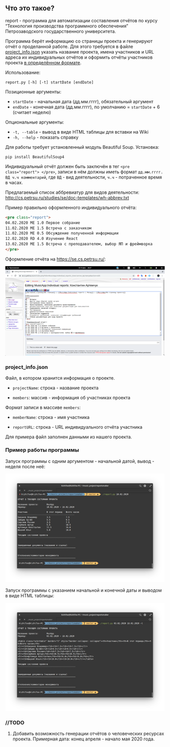 ## Что это такое?

report - программа для автоматизации составления отчётов по курсу “Технология производства программного обеспечения” Петрозаводского государственного университета.

Программа берёт информацию со страницы проекта и генерируют отчёт о проделанной работе. Для этого требуется в файле [project_info.json](#project_infojson) указать название проекта, имена участников и URL адреса их индивидуальных отчётов и оформить отчёты участников проекта [в определённом формате](#report).

Использование:

```
report.py [-h] [-t] startDate [endDate]
```

Позиционные аргументы:

* `startDate` - начальная дата (дд.мм.гггг), обязательный аргумент
* `endDate` - конечная дата (дд.мм.гггг), по умолчанию = `startDate` + 6 (считает неделю)

Опциональные аргументы:

* `-t, --table` - вывод в виде HTML таблицы для вставки на Wiki
* `-h, --help` - показать справку

Для работы требует установленный модуль Beautiful Soup. Установка:

```
pip install BeautifulSoup4
```

<a name="report">Индивидуальный отчёт</a> должен быть заключён в тег `<pre class="report"> </pre>`, записи в нём должны иметь формат `дд.мм.гггг. ВД ч.ч комментарий`,  где `ВД` - вид деятельности, `ч.ч` - потраченное время в часах.

Предлагаемый список аббревиатур для видов деятельности: http://cs.petrsu.ru/studies/se/doc-templates/wh-abbrev.txt

Пример правильно оформленного индивидуального отчёта:

```html
<pre class="report">
04.02.2020 ME 1.0 Первое собрание
11.02.2020 ME 1.5 Встреча с заказчиком
11.02.2020 ME 0.5 Обсуждение полученной информации
12.02.2020 RD 4.0 Изучение React
13.02.2020 ME 1.5 Встреча с преподавателем, выбор ЯП и фреймворка
</pre>
```

Оформление отчёта на https://se.cs.petrsu.ru/:

<img src="README.assets/pre_tag.png" alt="Пример отчёта" />

### project_info.json

Файл, в котором хранится информация о проекте.

* `projectName`: строка - название проекта

* `members`: массив - информация об участниках проекта

Формат записи в массиве `members`:

* `memberName`: строка - имя участника

* `reportURL`: строка - URL индивидуального отчёта участника

Для примера файл заполнен данными из нашего проекта.

### Пример работы программы

Запуск программы с одним аргументом - начальной датой, вывод - неделя после неё:

![Скриншот консоли](README.assets/usage_1.png)

Запуск программы с указанием начальной и конечной даты и выводом в виде HTML таблицы:

![Скриншот консоли](README.assets/usage_2.png)

### //TODO

1. Добавить возможность генерации отчётов о человеческих ресурсах проекта. Примерная дата: конец апреля - начало мая 2020 года.